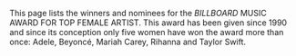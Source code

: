 This page lists the winners and nominees for the _BILLBOARD_ MUSIC AWARD FOR TOP FEMALE ARTIST. This award has been given since 1990 and since its conception only five women have won the award more than once: Adele, Beyoncé, Mariah Carey, Rihanna and Taylor Swift.
